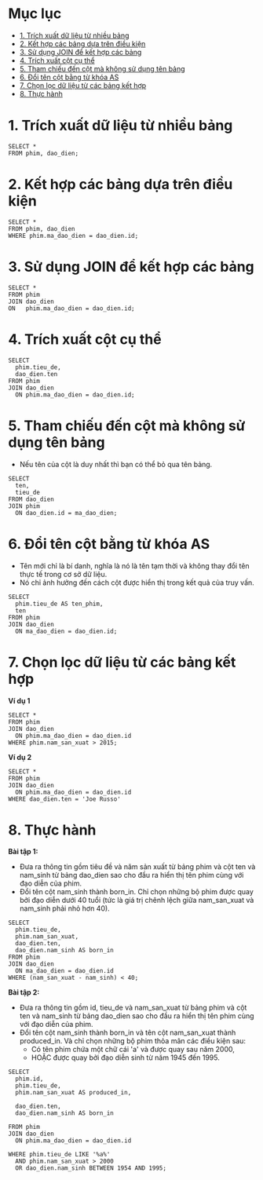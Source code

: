 # Mục lục
- [1. Trích xuất dữ liệu từ nhiều bảng](#1-trích-xuất-dữ-liệu-từ-nhiều-bảng)
- [2. Kết hợp các bảng dựa trên điều kiện](#2-kết-hợp-các-bảng-dựa-trên-điều-kiện)
- [3. Sử dụng JOIN để kết hợp các bảng](#3-sử-dụng-join-để-kết-hợp-các-bảng)
- [4. Trích xuất cột cụ thể](#4-trích-xuất-cột-cụ-thể)
- [5. Tham chiếu đến cột mà không sử dụng tên bảng](#5-tham-chiếu-đến-cột-mà-không-sử-dụng-tên-bảng)
- [6. Đổi tên cột bằng từ khóa AS](#6-đổi-tên-cột-bằng-từ-khóa-as)
- [7. Chọn lọc dữ liệu từ các bảng kết hợp](#7-chọn-lọc-dữ-liệu-từ-các-bảng-kết-hợp)
- [8. Thực hành](#8-thực-hành)

# 1. Trích xuất dữ liệu từ nhiều bảng
```
SELECT *
FROM phim, dao_dien;
```
# 2. Kết hợp các bảng dựa trên điều kiện
```
SELECT *
FROM phim, dao_dien
WHERE phim.ma_dao_dien = dao_dien.id;
```
# 3. Sử dụng JOIN để kết hợp các bảng
```
SELECT *
FROM phim
JOIN dao_dien
ON   phim.ma_dao_dien = dao_dien.id;
```
# 4. Trích xuất cột cụ thể
```
SELECT
  phim.tieu_de,
  dao_dien.ten
FROM phim
JOIN dao_dien
  ON phim.ma_dao_dien = dao_dien.id;
```
# 5. Tham chiếu đến cột mà không sử dụng tên bảng
- Nếu tên của cột là duy nhất thì bạn có thể bỏ qua tên bảng.
```
SELECT
  ten,
  tieu_de
FROM dao_dien
JOIN phim
  ON dao_dien.id = ma_dao_dien;
```
# 6. Đổi tên cột bằng từ khóa AS
- Tên mới chỉ là bí danh, nghĩa là nó là tên tạm thời và không thay đổi tên thực tế trong cơ sở dữ liệu.
- Nó chỉ ảnh hưởng đến cách cột được hiển thị trong kết quả của truy vấn.
```
SELECT 
  phim.tieu_de AS ten_phim,
  ten
FROM phim
JOIN dao_dien
  ON ma_dao_dien = dao_dien.id;
```
# 7. Chọn lọc dữ liệu từ các bảng kết hợp
**Ví dụ 1**
```
SELECT *
FROM phim
JOIN dao_dien
  ON phim.ma_dao_dien = dao_dien.id 
WHERE phim.nam_san_xuat > 2015;
```

**Ví dụ 2**
```
SELECT *
FROM phim
JOIN dao_dien
  ON phim.ma_dao_dien = dao_dien.id 
WHERE dao_dien.ten = 'Joe Russo'
```
# 8. Thực hành
**Bài tập 1:** 
- Đưa ra thông tin gồm tiêu đề và năm sản xuất từ bảng phim và cột ten và nam_sinh từ bảng dao_dien sao cho đầu ra hiển thị tên phim cùng với đạo diễn của phim.
- Đổi tên cột nam_sinh thành born_in. Chỉ chọn những bộ phim được quay bởi đạo diễn dưới 40 tuổi (tức là giá trị chênh lệch giữa nam_san_xuat và nam_sinh phải nhỏ hơn 40).
```
SELECT 
  phim.tieu_de,
  phim.nam_san_xuat,
  dao_dien.ten,
  dao_dien.nam_sinh AS born_in
FROM phim
JOIN dao_dien
  ON ma_dao_dien = dao_dien.id
WHERE (nam_san_xuat - nam_sinh) < 40;
```
**Bài tập 2:**
- Đưa ra thông tin gồm id, tieu_de và nam_san_xuat từ bảng phim và cột ten và nam_sinh từ bảng dao_dien sao cho đầu ra hiển thị tên phim cùng với đạo diễn của phim.
- Đổi tên cột nam_sinh thành born_in và tên cột nam_san_xuat thành produced_in. Và chỉ chọn những bộ phim thỏa mãn các điều kiện sau:
  + Có tên phim chứa một chữ cái 'a' và được quay sau năm 2000,
  + HOẶC được quay bởi đạo diễn sinh từ năm 1945 đến 1995.
```
SELECT 
  phim.id,
  phim.tieu_de,
  phim.nam_san_xuat AS produced_in,
  
  dao_dien.ten,
  dao_dien.nam_sinh AS born_in
  
FROM phim
JOIN dao_dien
  ON phim.ma_dao_dien = dao_dien.id

WHERE phim.tieu_de LIKE '%a%'
  AND phim.nam_san_xuat > 2000
  OR dao_dien.nam_sinh BETWEEN 1954 AND 1995;
```

